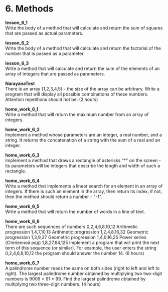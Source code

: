 <h1> 6. Methods </h1>
		
<p>
<b> lesson_6_1 </b><br>
Write the body of a method that will calculate and return the sum of squares that are passed as actual parameters.
</p>

<p>
<b> lesson_6_2 </b><br>
Write the body of a method that will calculate and return the factorial of the number that is passed as a parameter.
</p>

<p>
<b> lesson_6_3 </b><br>
Write a method that will calculate and return the sum of the elements of an array of integers that are passed as parameters.
</p>

<p>
<b> NarayanaTest </b><br>
There is an array {1,2,3,4,5} - the size of the array can be arbitrary. Write a program that will display all possible combinations of these numbers. Attention repetitions should not be. (2 hours)
</p>

<p>
<b> home_work_6_1 </b><br>
Write a method that will return the maximum number from an array of integers.
</p>

<p>
<b> home_work_6_2 </b><br>
Implement a method whose parameters are an integer, a real number, and a string. It returns the concatenation of a string with the sum of a real and an integer.
</p>

<p>
<b> home_work_6_3 </b><br>
Implement a method that draws a rectangle of asterisks "*" on the screen - its parameters will be integers that describe the length and width of such a rectangle.
</p>

<p>
<b> home_work_6_4 </b><br>
Write a method that implements a linear search for an element in an array of integers. If there is such an element in the array, then return its index, if not, then the method should return a number - "-1".
</p>

<p>
<b> home_work_6_5 </b><br>
Write a method that will return the number of words in a line of text.
</p>

<p>
<b> home_work_6_6 </b><br>
There are such sequences of numbers
0,2,4,6,8,10,12     	Arithmetic progression
1,4,7,10,13				Arithmetic progression
1,2,4,8,16,32       	Geometric progression
1,3,9,27				Geometric progression
1,4,9,16,25      		Power series (Степенной ряд)
1,8,27,64,125
Implement a program that will print the next term of this sequence (or similar). For example, the user enters the string 0,2,4,6,8,10,12 the program should answer the number 14. (6 hours)
</p>

<p>
<b> home_work_6_7 </b><br>
A palindrome number reads the same on both sides (right to left and left to right). The largest palindrome number obtained by multiplying two two-digit numbers is 9009 = 91 * 99.
Find the largest palindrome obtained by multiplying two three-digit numbers. (4 hours)
</p>
